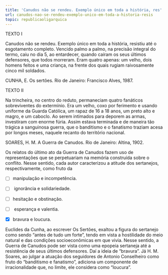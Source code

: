 ```yaml
---
title: 'Canudos não se rendeu. Exemplo único em toda a história, res'
url: canudos-nao-se-rendeu-exemplo-unico-em-toda-a-historia-resis
topic: republicaoligarquica
---
```



TEXTO I

Canudos não se rendeu. Exemplo único em toda a história, resistiu até o esgotamento completo. Vencido palmo a palmo, na precisão integral do termo, caiu no dia 5, ao entardecer, quando caíram os seus últimos defensores, que todos morreram. Eram quatro apenas: um velho, dois homens feitos e uma criança, na frente dos quais rugiam raivosamente cinco mil soldados.

CUNHA, E. Os sertões. Rio de Janeiro: Francisco Alves, 1987.

TEXTO II

Na trincheira, no centro do reduto, permaneciam quatro fanáticos sobreviventes do extermínio. Era um velho, coxo por ferimento e usando uniforme da Guarda Católica, um rapaz de 16 a 18 anos, um preto alto e magro, e um caboclo. Ao serem intimados para deporem as armas, investiram com enorme fúria. Assim estava terminada e de maneira tão trágica a sanguinosa guerra, que o banditismo e o fanatismo traziam acesa por longos meses, naquele recanto do território nacional.

SOARES, H. M. A Guerra de Canudos. Rio de Janeiro: Altina, 1902.

Os relatos do último ato da Guerra de Canudos fazem uso de representações que se perpetuariam na memória construída sobre o conflito. Nesse sentido, cada autor caracterizou a atitude dos sertanejos, respectivamente, como fruto da



- [ ] manipulação e incompetência.
- [ ]  ignorância e solidariedade.
- [ ] hesitação e obstinação.
- [ ]  esperança e valentia.
- [x] bravura e loucura.


Euclides da Cunha, ao escrever Os Sertões, exaltou a figura do sertanejo como sendo “antes de tudo um forte”, tendo em vista a hostilidade do meio natural e das condições socioeconômicas em que vivia. Nesse sentido, a Guerra de Canudos pode ser vista como uma epopeia sertaneja até a resistência de seus últimos defensores. Daí a ideia de “bravura”. Já H. M. Soares, ao julgar a atuação dos seguidores de Antonio Conselheiro como fruto do “banditismo e fanatismo”, adiciona um componente de irracionalidade que, no limite, ele considera como “loucura”.
